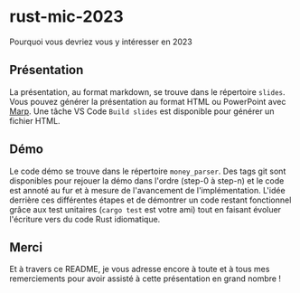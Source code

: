 # rust-mic-2023

Pourquoi vous devriez vous y intéresser en 2023

## Présentation

La présentation, au format markdown, se trouve dans le répertoire `slides`. Vous pouvez générer la présentation au format HTML ou PowerPoint avec [Marp](https://marp.app). Une tâche VS Code `Build slides` est disponible pour générer un fichier HTML.

## Démo

Le code démo se trouve dans le répertoire `money_parser`. Des tags git sont disponibles pour rejouer la démo dans l'ordre (step-0 à step-n) et le code est annoté au fur et à mesure de l'avancement de l'implémentation. L'idée derrière ces différentes étapes et de démontrer un code restant fonctionnel grâce aux test unitaires (`cargo test` est votre ami) tout en faisant évoluer l'écriture vers du code Rust idiomatique.

## Merci

Et à travers ce README, je vous adresse encore à toute et à tous mes remerciements pour avoir assisté à cette présentation en grand nombre !
